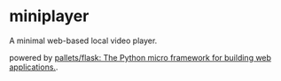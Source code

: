 # miniplayer
A minimal web-based local video player.

powered by [pallets/flask: The Python micro framework for building web applications.](https://github.com/pallets/flask).
